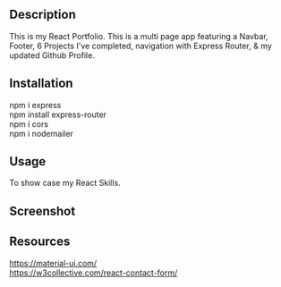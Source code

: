   ## Description
  This is my React Portfolio. This is a multi page app featuring a Navbar, Footer, 6 Projects I've completed, navigation with Express Router, & my updated Github Profile.

  ## Installation
npm i express <br>
npm install express-router <br>
npm i cors<br>
npm i nodemailer<br>

  ## Usage
To show case my React Skills.

  ## Screenshot

  ## Resources
  https://material-ui.com/ <br>
  https://w3collective.com/react-contact-form/
